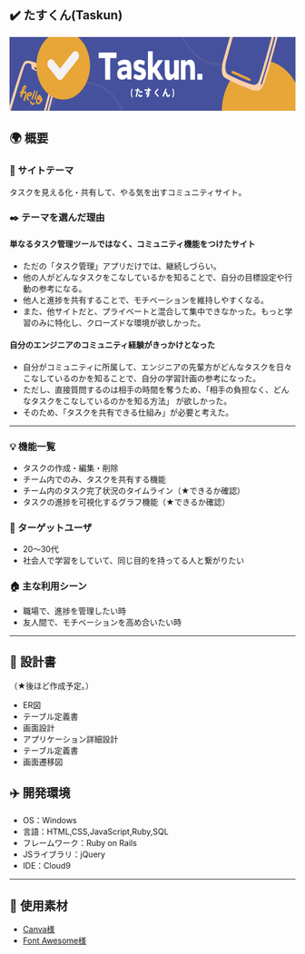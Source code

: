 ## :heavy_check_mark: たすくん(Taskun)
<div align="center">
    <img width="640" height="130" src="app\assets\images\Taskun.png">
</div>

## :earth_africa: 概要
### :memo: サイトテーマ
タスクを見える化・共有して、やる気を出すコミュニティサイト。

### :black_nib: テーマを選んだ理由

#### 単なるタスク管理ツールではなく、コミュニティ機能をつけたサイト
- ただの「タスク管理」アプリだけでは、継続しづらい。
- 他の人がどんなタスクをこなしているかを知ることで、自分の目標設定や行動の参考になる。
- 他人と進捗を共有することで、モチベーションを維持しやすくなる。
- また、他サイトだと、プライベートと混合して集中できなかった。もっと学習のみに特化し、クローズドな環境が欲しかった。

#### 自分のエンジニアのコミュニティ経験がきっかけとなった
- 自分がコミュニティに所属して、エンジニアの先輩方がどんなタスクを日々こなしているのかを知ることで、自分の学習計画の参考になった。
- ただし、直接質問するのは相手の時間を奪うため、「相手の負担なく、どんなタスクをこなしているのかを知る方法」 が欲しかった。
- そのため、「タスクを共有できる仕組み」が必要と考えた。

---

### :bulb: 機能一覧
- タスクの作成・編集・削除
- チーム内でのみ、タスクを共有する機能
- チーム内のタスク完了状況のタイムライン（★できるか確認）
- タスクの進捗を可視化するグラフ機能（★できるか確認）

### :frowning_person: ターゲットユーザ
- 20～30代
- 社会人で学習をしていて、同じ目的を持ってる人と繋がりたい

### :house: 主な利用シーン
- 職場で、進捗を管理したい時
- 友人間で、モチベーションを高め合いたい時

---

## :compass: 設計書
（★後ほど作成予定。）

- ER図
- テーブル定義書
- 画面設計
- アプリケーション詳細設計
- テーブル定義書
- 画面遷移図

## :airplane: 開発環境
- OS：Windows
- 言語：HTML,CSS,JavaScript,Ruby,SQL
- フレームワーク：Ruby on Rails
- JSライブラリ：jQuery
- IDE：Cloud9

---

## :ribbon: 使用素材
- [Canva様](https://www.canva.com/ja_jp/help/using-canva-to-create-products-for-sale/#commercial-use)
- [Font Awesome様](https://fontawesome.com/)
<!-- - 外部サービスの画像素材・音声素材を使用した場合は、必ずサービス名とURLを明記してください。 -->
<!-- - アプリケーションの実装に使用したgem/bootstrapのリファレンスなどの記載は不要です。 -->
<!-- - 使用しない場合は、使用素材の項目をREADMEから削除してください。 -->
<!-- - 架空の団体・題材を前提にポートフォリオを制作する場合、下記のテンプレートを当項目内に記載しましょう。 -->
<!-- 【テンプレート】 -->
<!-- 著作権を考慮し、架空のデータを扱う予定です。 -->
<!-- なお今後、実在するデータを利用する際には、事前に著作権保持者と契約を結んだ上で利用します。 -->
